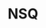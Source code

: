 ---
codehost: https://github.com/nsqio/nsq
logohandle: nsqio
sort: nsq
title: NSQ
website: https://nsq.io/
---